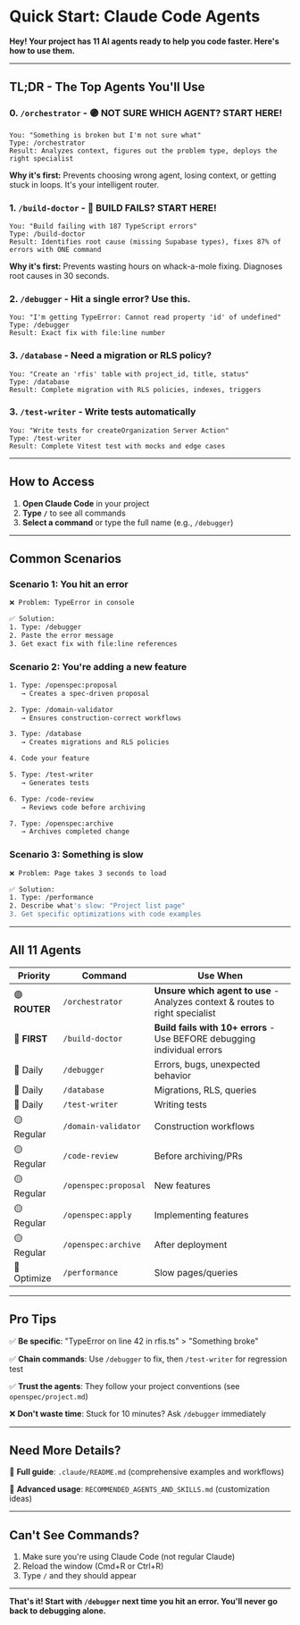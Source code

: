 # Quick Start: Claude Code Agents

**Hey! Your project has 11 AI agents ready to help you code faster. Here's how to use them.**

---

## TL;DR - The Top Agents You'll Use

### 0. `/orchestrator` - 🟣 **NOT SURE WHICH AGENT? START HERE!**

```
You: "Something is broken but I'm not sure what"
Type: /orchestrator
Result: Analyzes context, figures out the problem type, deploys the right specialist
```

**Why it's first:** Prevents choosing wrong agent, losing context, or getting stuck in loops. It's your intelligent router.

### 1. `/build-doctor` - 🔴 **BUILD FAILS? START HERE!**

```
You: "Build failing with 187 TypeScript errors"
Type: /build-doctor
Result: Identifies root cause (missing Supabase types), fixes 87% of errors with ONE command
```

**Why it's first:** Prevents wasting hours on whack-a-mole fixing. Diagnoses root causes in 30 seconds.

### 2. `/debugger` - Hit a single error? Use this.

```
You: "I'm getting TypeError: Cannot read property 'id' of undefined"
Type: /debugger
Result: Exact fix with file:line number
```

### 3. `/database` - Need a migration or RLS policy?

```
You: "Create an 'rfis' table with project_id, title, status"
Type: /database
Result: Complete migration with RLS policies, indexes, triggers
```

### 3. `/test-writer` - Write tests automatically

```
You: "Write tests for createOrganization Server Action"
Type: /test-writer
Result: Complete Vitest test with mocks and edge cases
```

---

## How to Access

1. **Open Claude Code** in your project
2. **Type `/`** to see all commands
3. **Select a command** or type the full name (e.g., `/debugger`)

---

## Common Scenarios

### Scenario 1: You hit an error

```bash
❌ Problem: TypeError in console

✅ Solution:
1. Type: /debugger
2. Paste the error message
3. Get exact fix with file:line references
```

### Scenario 2: You're adding a new feature

```bash
1. Type: /openspec:proposal
   → Creates a spec-driven proposal

2. Type: /domain-validator
   → Ensures construction-correct workflows

3. Type: /database
   → Creates migrations and RLS policies

4. Code your feature

5. Type: /test-writer
   → Generates tests

6. Type: /code-review
   → Reviews code before archiving

7. Type: /openspec:archive
   → Archives completed change
```

### Scenario 3: Something is slow

```bash
❌ Problem: Page takes 3 seconds to load

✅ Solution:
1. Type: /performance
2. Describe what's slow: "Project list page"
3. Get specific optimizations with code examples
```

---

## All 11 Agents

| Priority | Command | Use When |
|----------|---------|----------|
| 🟣 **ROUTER** | `/orchestrator` | **Unsure which agent to use** - Analyzes context & routes to right specialist |
| 🔴 **FIRST** | `/build-doctor` | **Build fails with 10+ errors** - Use BEFORE debugging individual errors |
| 🔴 Daily | `/debugger` | Errors, bugs, unexpected behavior |
| 🔴 Daily | `/database` | Migrations, RLS, queries |
| 🔴 Daily | `/test-writer` | Writing tests |
| 🟡 Regular | `/domain-validator` | Construction workflows |
| 🟡 Regular | `/code-review` | Before archiving/PRs |
| 🟡 Regular | `/openspec:proposal` | New features |
| 🟡 Regular | `/openspec:apply` | Implementing features |
| 🟡 Regular | `/openspec:archive` | After deployment |
| 🔵 Optimize | `/performance` | Slow pages/queries |

---

## Pro Tips

✅ **Be specific**: "TypeError on line 42 in rfis.ts" > "Something broke"

✅ **Chain commands**: Use `/debugger` to fix, then `/test-writer` for regression test

✅ **Trust the agents**: They follow your project conventions (see `openspec/project.md`)

❌ **Don't waste time**: Stuck for 10 minutes? Ask `/debugger` immediately

---

## Need More Details?

📖 **Full guide**: `.claude/README.md` (comprehensive examples and workflows)

📖 **Advanced usage**: `RECOMMENDED_AGENTS_AND_SKILLS.md` (customization ideas)

---

## Can't See Commands?

1. Make sure you're using Claude Code (not regular Claude)
2. Reload the window (Cmd+R or Ctrl+R)
3. Type `/` and they should appear

---

**That's it! Start with `/debugger` next time you hit an error. You'll never go back to debugging alone.**
